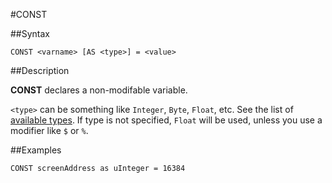 #CONST

##Syntax


```
CONST <varname> [AS <type>] = <value>
```


##Description

**CONST** declares a non-modifable variable.

`<type>` can be something like `Integer`, `Byte`, `Float`, etc.
See the list of [available types](types#types.md). If type is not specified,
`Float` will be used, unless you use a modifier like `$` or `%`.

##Examples


```
CONST screenAddress as uInteger = 16384
```
